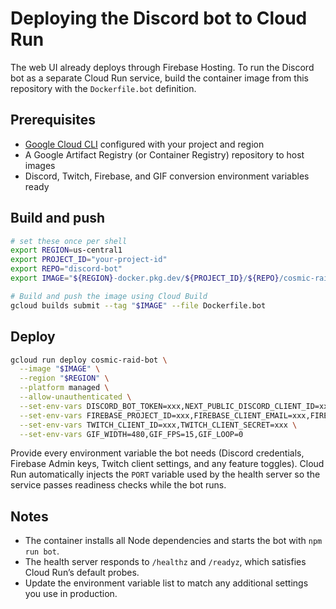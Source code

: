 # Deploying the Discord bot to Cloud Run

The web UI already deploys through Firebase Hosting. To run the Discord bot as a separate Cloud Run service, build the container image from this repository with the `Dockerfile.bot` definition.

## Prerequisites

- [Google Cloud CLI](https://cloud.google.com/sdk/docs/install) configured with your project and region
- A Google Artifact Registry (or Container Registry) repository to host images
- Discord, Twitch, Firebase, and GIF conversion environment variables ready

## Build and push

```bash
# set these once per shell
export REGION=us-central1
export PROJECT_ID="your-project-id"
export REPO="discord-bot"
export IMAGE="${REGION}-docker.pkg.dev/${PROJECT_ID}/${REPO}/cosmic-raid-bot"

# Build and push the image using Cloud Build
gcloud builds submit --tag "$IMAGE" --file Dockerfile.bot
```

## Deploy

```bash
gcloud run deploy cosmic-raid-bot \
  --image "$IMAGE" \
  --region "$REGION" \
  --platform managed \
  --allow-unauthenticated \
  --set-env-vars DISCORD_BOT_TOKEN=xxx,NEXT_PUBLIC_DISCORD_CLIENT_ID=xxx \
  --set-env-vars FIREBASE_PROJECT_ID=xxx,FIREBASE_CLIENT_EMAIL=xxx,FIREBASE_PRIVATE_KEY="-----BEGIN PRIVATE KEY-----\\n..." \
  --set-env-vars TWITCH_CLIENT_ID=xxx,TWITCH_CLIENT_SECRET=xxx \
  --set-env-vars GIF_WIDTH=480,GIF_FPS=15,GIF_LOOP=0
```

Provide every environment variable the bot needs (Discord credentials, Firebase Admin keys, Twitch client settings, and any feature toggles). Cloud Run automatically injects the `PORT` variable used by the health server so the service passes readiness checks while the bot runs.

## Notes

- The container installs all Node dependencies and starts the bot with `npm run bot`.
- The health server responds to `/healthz` and `/readyz`, which satisfies Cloud Run’s default probes.
- Update the environment variable list to match any additional settings you use in production.

